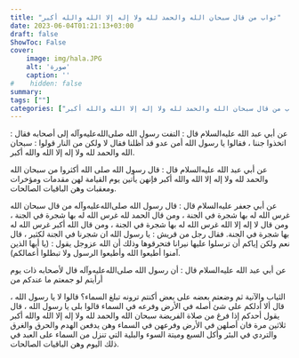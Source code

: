 ```yaml
---
title: "ثواب من قال سبحان الله والحمد لله ولا إله إلا الله والله أكبر"
date: 2023-06-04T01:21:13+03:00
draft: false
ShowToc: False
cover:
    image: img/hala.JPG
    alt: 'صورة'
    caption: ''
#    hidden: false
summary: 
tags: [""]
categories: ["ثواب من قال سبحان الله والحمد لله ولا إله إلا الله والله أكبر"]
---
```

عن أبي عبد الله عليه‌السلام قال : التفت رسول الله صلى‌الله‌عليه‌وآله
إلى أصحابه فقال : اتخذوا جننا ، فقالوا يا رسول الله أمن عدو قد أظلنا
فقال لا ولكن من النار قولوا : سبحان الله والحمد لله ولا إله إلا الله
والله أكبر.

عن أبي عبد الله عليه‌السلام قال : قال رسول الله صلى الله أكثروا من سبحان الله
والحمد لله ولا إله إلا الله والله أكبر فإنهن يأتين يوم القيامة لهن مقدمات
ومؤخرات ومعقبات وهن الباقيات الصالحات.

عن أبي جعفر عليه‌السلام قال : قال رسول الله صلى‌الله‌عليه‌وآله من قال سبحان الله غرس
الله له بها شجرة في الجنة ، ومن قال الحمد لله غرس الله له بها شجرة
في الجنة ، ومن قال لا إله إلا الله غرس الله له بها شجرة في الجنة ، ومن
قال الله أكبر غرس الله له بها شجرة في الجنة. فقال رجل من قريش :
يا رسول الله ان شجرنا في الجنة لكثير ، قال نعم ولكن إياكم أن ترسلوا
عليها نيرانا فتحرقوها وذلك أن الله عزوجل يقول : (يا أيها الذين
آمنوا أطيعوا الله وأطيعوا الرسول ولا تبطلوا أعمالكم).

عن أبي عبد الله عليه‌السلام قال : أن
رسول الله صلى‌الله‌عليه‌وآله قال لأصحابه ذات يوم أرأيتم لو جمعتم ما عندكم من
 
الثياب والآنية ثم وضعتم بعضه على بعض أكنتم ترونه تبلغ السماء؟
قالوا لا يا رسول الله ، قال ألا أدلكم على شئ أصله في الأرض وفرعه
في السماء قالوا بلى يا رسول الله ، قال يقول أحدكم إذا فرغ من صلاة
الفريضة سبحان الله والحمد لله ولا إله إلا الله والله أكبر ثلاثين مرة فان
أصلهن في الأرض وفرعهن في السماء وهن يدفعن الهدم والحرق والغرق
والتردي في البئر وأكل السبع وميتة السوء والبلية التي تنزل من السماء
على العبد في ذلك اليوم وهن الباقيات الصالحات.

